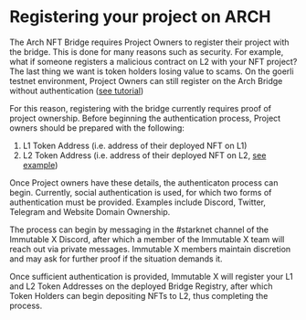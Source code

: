# Registering your project on ARCH

The Arch NFT Bridge requires Project Owners to register their project with the bridge. This is done for many reasons such as security. For example, what if someone registers a malicious contract on L2 with your NFT project? The last thing we want is token holders losing value to scams. On the goerli testnet environment, Project Owners can still register on the Arch Bridge without authentication ([see tutorial](https://youtu.be/MzmeVL0vZ0A))

For this reason, registering with the bridge currently requires proof of project ownership. Before beginning the authentication process, Project owners should be prepared with the following:

1. L1 Token Address (i.e. address of their deployed NFT on L1)
2. L2 Token Address (i.e. address of their deployed NFT on L2, [see example](https://github.com/rzmahmood/StarkNet-NFT-Template))

Once Project owners have these details, the authenticaton process can begin. Currently, social authentication is used, for which two forms of authentication must be provided. Examples include Discord, Twitter, Telegram and Website Domain Ownership.

The process can begin by messaging in the #starknet channel of the Immutable X Discord, after which a member of the Immutable X team will reach out via private messages. Immutable X members maintain discretion and may ask for further proof if the situation demands it.

Once sufficient authentication is provided, Immutable X will register your L1 and L2 Token Addresses on the deployed Bridge Registry, after which Token Holders can begin depositing NFTs to L2, thus completing the process.
